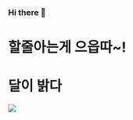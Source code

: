 ### Hi there 👋
<h1>할줄아는게 으읍따~!</h1>
<h1>달이 밝다</h1>

<img src="https://img.shields.io/badge/Python-3766AB?style=flat-square&logo=Python&logoColor=white"/></a>
<!--
**variablejun/variablejun** is a ✨ _special_ ✨ repository because its `README.md` (this file) appears on your GitHub profile.

Here are some ideas to get you started:

- 🔭 I’m currently working on ...
- 🌱 I’m currently learning ...
- 👯 I’m looking to collaborate on ...
- 🤔 I’m looking for help with ...
- 💬 Ask me about ...
- 📫 How to reach me: ...
- 😄 Pronouns: ...
- ⚡ Fun fact: ...
-->

